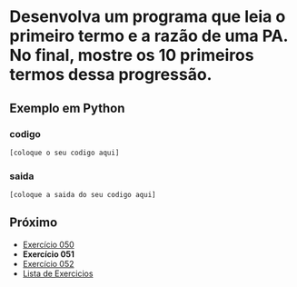 # Desenvolva um programa que leia o primeiro termo e a razão de uma PA. No final, mostre os 10 primeiros termos dessa progressão.

## Exemplo em Python

### codigo

``` python
[coloque o seu codigo aqui]
```

### saida

```
[coloque a saida do seu codigo aqui]
```

## Próximo

- [Exercício 050](../../050python)
- **Exercício 051**
- [Exercício 052](../../052python)
- [Lista de Exercicios](../../)

